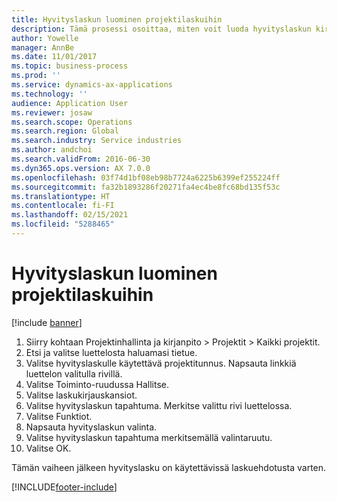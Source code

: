 ```yaml
---
title: Hyvityslaskun luominen projektilaskuihin
description: Tämä prosessi osoittaa, miten voit luoda hyvityslaskun kirjatuista projektilaskuista.
author: Yowelle
manager: AnnBe
ms.date: 11/01/2017
ms.topic: business-process
ms.prod: ''
ms.service: dynamics-ax-applications
ms.technology: ''
audience: Application User
ms.reviewer: josaw
ms.search.scope: Operations
ms.search.region: Global
ms.search.industry: Service industries
ms.author: andchoi
ms.search.validFrom: 2016-06-30
ms.dyn365.ops.version: AX 7.0.0
ms.openlocfilehash: 03f74d1bf08eb98b7724a6225b6399ef255224ff
ms.sourcegitcommit: fa32b1893286f20271fa4ec4be8fc68bd135f53c
ms.translationtype: HT
ms.contentlocale: fi-FI
ms.lasthandoff: 02/15/2021
ms.locfileid: "5288465"
---
```

# <a name="create-a-credit-note-on-project-invoices"></a>Hyvityslaskun luominen projektilaskuihin

[!include [banner](../../includes/banner.md)]

1. Siirry kohtaan Projektinhallinta ja kirjanpito > Projektit > Kaikki projektit. 
2. Etsi ja valitse luettelosta haluamasi tietue. 
3. Valitse hyvityslaskulle käytettävä projektitunnus. Napsauta linkkiä luettelon valitulla rivillä. 
4. Valitse Toiminto-ruudussa Hallitse. 
5. Valitse laskukirjauskansiot. 
6. Valitse hyvityslaskun tapahtuma. Merkitse valittu rivi luettelossa. 
7. Valitse Funktiot. 
8. Napsauta hyvityslaskun valinta. 
9. Valitse hyvityslaskun tapahtuma merkitsemällä valintaruutu.
10. Valitse OK. 

Tämän vaiheen jälkeen hyvityslasku on käytettävissä laskuehdotusta varten.


[!INCLUDE[footer-include](../../includes/footer-banner.md)]